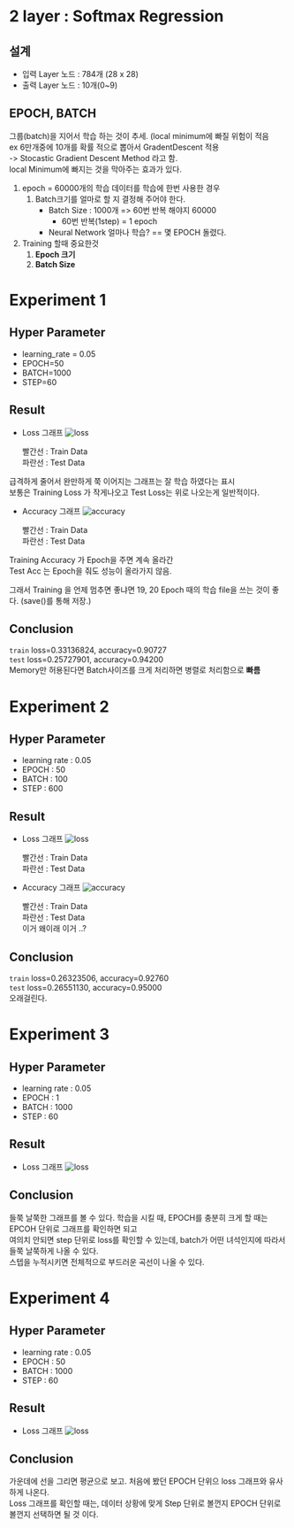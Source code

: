 # **2 layer : Softmax Regression**
## 설계
- 입력 Layer 노드 : 784개 (28 x 28)<br>
- 출력 Layer 노드 : 10개(0~9)

## EPOCH, BATCH
그룹(batch)을 지어서 학습 하는 것이 추세. (local minimum에 빠질 위험이 적음<br>
ex 6만개중에 10개를 확률 적으로 뽑아서 GradentDescent 적용<br>
 -> Stocastic Gradient Descent Method 라고 함.<br>
local Minimum에 빠지는 것을 막아주는 효과가 있다.

1. epoch = 60000개의 학습 데이터를 학습에 한번 사용한 경우
   1. Batch크기를 얼마로 할 지 결정해 주어야 한다.
      - Batch Size : 1000개 => 60번 반복 해야지 60000
        - 60번 반복(1step) = 1 epoch 
      - Neural Network 얼마나 학습? == 몇 EPOCH 돌렸다.
2. Training 할때 중요한것
   1. **Epoch 크기**
   2. **Batch Size**

# Experiment 1
## Hyper Parameter
- learning_rate = 0.05
- EPOCH=50<br>
- BATCH=1000<br>
- STEP=60

## Result
- Loss 그래프
![loss](exp/Figure_1.png)<p>
빨간선 : Train Data<br>
파란선 : Test Data<br>

급격하게 줄어서 완만하게 쭉 이어지는 그래프는 잘 학습 하였다는 표시<br>
보통은 Training Loss 가 작게나오고 Test Loss는 위로 나오는게 일반적이다.

- Accuracy 그래프
![accuracy](exp/Figure_2.png)<p>
빨간선 : Train Data<br>
파란선 : Test Data<br>

Training Accuracy 가 Epoch을 주면 계속 올라간<br>
Test Acc 는 Epoch을 줘도 성능이 올라가지 않음.<p>
그래서 Training 을 언제 멈추면 좋냐면 19, 20 Epoch 때의 학습 file을 쓰는 것이 좋다. (save()를 통해 저장.)

## Conclusion
`train` loss=0.33136824, accuracy=0.90727<br>
`test` loss=0.25727901, accuracy=0.94200<br>
Memory만 허용된다면 Batch사이즈를 크게 처리하면 병렬로 처리함으로 **빠름**


# Experiment 2
## Hyper Parameter
- learning rate : 0.05
- EPOCH : 50 
- BATCH : 100
- STEP : 600

## Result
- Loss 그래프
![loss](exp/E50_B100_Loss.png)<p>
빨간선 : Train Data<br>
파란선 : Test Data<br>

- Accuracy 그래프
![accuracy](exp/E50_B100_Accuracy.png   )<p>
빨간선 : Train Data<br>
파란선 : Test Data<br>
이거 왜이래 이거 ..? 


## Conclusion
`train` loss=0.26323506, accuracy=0.92760<br>
`test` loss=0.26551130, accuracy=0.95000<br>
오래걸린다.


# Experiment 3
## Hyper Parameter
- learning rate : 0.05
- EPOCH : 1
- BATCH : 1000
- STEP : 60

## Result
- Loss 그래프
![loss](exp/E1_B1000_Loss.png)<p>

## Conclusion
들쭉 날쭉한 그래프를 볼 수 있다.
학습을 시킬 때, EPOCH를 충분히 크게 할 때는 EPCOH 단위로 그래프를 확인하면 되고<br>
여의치 안되면 step 단위로 loss를 확인할 수 있는데, batch가 어떤 녀석인지에 따라서 들쭉 날쭉하게 나올 수 있다.<br>
스텝을 누적시키면 전체적으로 부드러운 곡선이 나올 수 있다.


# Experiment 4
## Hyper Parameter
- learning rate : 0.05
- EPOCH : 50
- BATCH : 1000
- STEP : 60

## Result
- Loss 그래프
![loss](exp/E50_B1000_One_Step.png)<p>

## Conclusion
가운데에 선을 그리면 평균으로 보고. 처음에 봤던 EPOCH 단위으 loss 그래프와 유사하게 나온다.
<br>
Loss 그래프를 확인할 때는, 데이터 상황에 맞게 Step 단위로 볼껀지 EPOCH 단위로 볼껀지 선택하면 될 것 이다.
